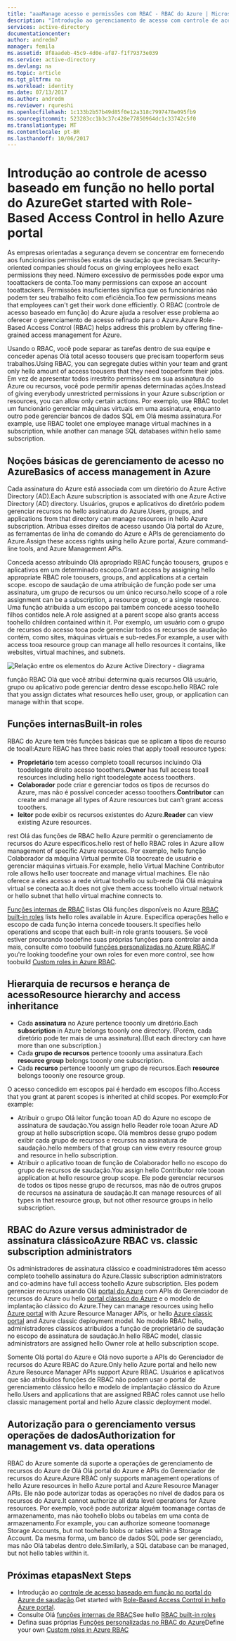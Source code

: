```yaml
---
title: "aaaManage acesso e permissões com RBAC - RBAC do Azure | Microsoft Docs"
description: "Introdução ao gerenciamento de acesso com controle de acesso baseado em função do Azure no hello Portal do Azure. Use permissões de tooassign de atribuições de função em seu diretório."
services: active-directory
documentationcenter: 
author: andredm7
manager: femila
ms.assetid: 8f8aadeb-45c9-4d0e-af87-f1f79373e039
ms.service: active-directory
ms.devlang: na
ms.topic: article
ms.tgt_pltfrm: na
ms.workload: identity
ms.date: 07/13/2017
ms.author: andredm
ms.reviewer: rqureshi
ms.openlocfilehash: 1c133b2b57b49d85f0e12a318c7997478e095fb9
ms.sourcegitcommit: 523283cc1b3c37c428e77850964dc1c33742c5f0
ms.translationtype: MT
ms.contentlocale: pt-BR
ms.lasthandoff: 10/06/2017
---
```

# <a name="get-started-with-role-based-access-control-in-hello-azure-portal"></a><span data-ttu-id="e73ea-104">Introdução ao controle de acesso baseado em função no hello portal do Azure</span><span class="sxs-lookup"><span data-stu-id="e73ea-104">Get started with Role-Based Access Control in hello Azure portal</span></span>
<span data-ttu-id="e73ea-105">As empresas orientadas a segurança devem se concentrar em fornecendo aos funcionários permissões exatas de saudação que precisam.</span><span class="sxs-lookup"><span data-stu-id="e73ea-105">Security-oriented companies should focus on giving employees hello exact permissions they need.</span></span> <span data-ttu-id="e73ea-106">Número excessivo de permissões pode expor uma tooattackers de conta.</span><span class="sxs-lookup"><span data-stu-id="e73ea-106">Too many permissions can expose an account tooattackers.</span></span> <span data-ttu-id="e73ea-107">Permissões insuficientes significa que os funcionários não podem ter seu trabalho feito com eficiência.</span><span class="sxs-lookup"><span data-stu-id="e73ea-107">Too few permissions means that employees can't get their work done efficiently.</span></span> <span data-ttu-id="e73ea-108">O RBAC (controle de acesso baseado em função) do Azure ajuda a resolver esse problema ao oferecer o gerenciamento de acesso refinado para o Azure.</span><span class="sxs-lookup"><span data-stu-id="e73ea-108">Azure Role-Based Access Control (RBAC) helps address this problem by offering fine-grained access management for Azure.</span></span>

<span data-ttu-id="e73ea-109">Usando o RBAC, você pode separar as tarefas dentro de sua equipe e conceder apenas Olá total acesso toousers que precisam tooperform seus trabalhos.</span><span class="sxs-lookup"><span data-stu-id="e73ea-109">Using RBAC, you can segregate duties within your team and grant only hello amount of access toousers that they need tooperform their jobs.</span></span> <span data-ttu-id="e73ea-110">Em vez de apresentar todos irrestrito permissões em sua assinatura do Azure ou recursos, você pode permitir apenas determinadas ações.</span><span class="sxs-lookup"><span data-stu-id="e73ea-110">Instead of giving everybody unrestricted permissions in your Azure subscription or resources, you can allow only certain actions.</span></span> <span data-ttu-id="e73ea-111">Por exemplo, use RBAC toolet um funcionário gerenciar máquinas virtuais em uma assinatura, enquanto outro pode gerenciar bancos de dados SQL em Olá mesma assinatura.</span><span class="sxs-lookup"><span data-stu-id="e73ea-111">For example, use RBAC toolet one employee manage virtual machines in a subscription, while another can manage SQL databases within hello same subscription.</span></span>

## <a name="basics-of-access-management-in-azure"></a><span data-ttu-id="e73ea-112">Noções básicas de gerenciamento de acesso no Azure</span><span class="sxs-lookup"><span data-stu-id="e73ea-112">Basics of access management in Azure</span></span>
<span data-ttu-id="e73ea-113">Cada assinatura do Azure está associada com um diretório do Azure Active Directory (AD).</span><span class="sxs-lookup"><span data-stu-id="e73ea-113">Each Azure subscription is associated with one Azure Active Directory (AD) directory.</span></span> <span data-ttu-id="e73ea-114">Usuários, grupos e aplicativos do diretório podem gerenciar recursos no hello assinatura do Azure.</span><span class="sxs-lookup"><span data-stu-id="e73ea-114">Users, groups, and applications from that directory can manage resources in hello Azure subscription.</span></span> <span data-ttu-id="e73ea-115">Atribua esses direitos de acesso usando Olá portal do Azure, as ferramentas de linha de comando do Azure e APIs de gerenciamento do Azure.</span><span class="sxs-lookup"><span data-stu-id="e73ea-115">Assign these access rights using hello Azure portal, Azure command-line tools, and Azure Management APIs.</span></span>

<span data-ttu-id="e73ea-116">Conceda acesso atribuindo Olá apropriado RBAC função toousers, grupos e aplicativos em um determinado escopo.</span><span class="sxs-lookup"><span data-stu-id="e73ea-116">Grant access by assigning hello appropriate RBAC role toousers, groups, and applications at a certain scope.</span></span> <span data-ttu-id="e73ea-117">escopo de saudação de uma atribuição de função pode ser uma assinatura, um grupo de recursos ou um único recurso.</span><span class="sxs-lookup"><span data-stu-id="e73ea-117">hello scope of a role assignment can be a subscription, a resource group, or a single resource.</span></span> <span data-ttu-id="e73ea-118">Uma função atribuída a um escopo pai também concede acesso toohello filhos contidos nele.</span><span class="sxs-lookup"><span data-stu-id="e73ea-118">A role assigned at a parent scope also grants access toohello children contained within it.</span></span> <span data-ttu-id="e73ea-119">Por exemplo, um usuário com o grupo de recursos do acesso tooa pode gerenciar todos os recursos de saudação contém, como sites, máquinas virtuais e sub-redes.</span><span class="sxs-lookup"><span data-stu-id="e73ea-119">For example, a user with access tooa resource group can manage all hello resources it contains, like websites, virtual machines, and subnets.</span></span>

![Relação entre os elementos do Azure Active Directory - diagrama](./media/role-based-access-control-what-is/rbac_aad.png)

<span data-ttu-id="e73ea-121">função RBAC Olá que você atribui determina quais recursos Olá usuário, grupo ou aplicativo pode gerenciar dentro desse escopo.</span><span class="sxs-lookup"><span data-stu-id="e73ea-121">hello RBAC role that you assign dictates what resources hello user, group, or application can manage within that scope.</span></span>

## <a name="built-in-roles"></a><span data-ttu-id="e73ea-122">Funções internas</span><span class="sxs-lookup"><span data-stu-id="e73ea-122">Built-in roles</span></span>
<span data-ttu-id="e73ea-123">RBAC do Azure tem três funções básicas que se aplicam a tipos de recurso de tooall:</span><span class="sxs-lookup"><span data-stu-id="e73ea-123">Azure RBAC has three basic roles that apply tooall resource types:</span></span>

* <span data-ttu-id="e73ea-124">**Proprietário** tem acesso completo tooall recursos incluindo Olá toodelegate direito acesso tooothers.</span><span class="sxs-lookup"><span data-stu-id="e73ea-124">**Owner** has full access tooall resources including hello right toodelegate access tooothers.</span></span>
* <span data-ttu-id="e73ea-125">**Colaborador** pode criar e gerenciar todos os tipos de recursos do Azure, mas não é possível conceder acesso tooothers.</span><span class="sxs-lookup"><span data-stu-id="e73ea-125">**Contributor** can create and manage all types of Azure resources but can’t grant access tooothers.</span></span>
* <span data-ttu-id="e73ea-126">**leitor** pode exibir os recursos existentes do Azure.</span><span class="sxs-lookup"><span data-stu-id="e73ea-126">**Reader** can view existing Azure resources.</span></span>

<span data-ttu-id="e73ea-127">rest Olá das funções de RBAC hello Azure permitir o gerenciamento de recursos do Azure específicos.</span><span class="sxs-lookup"><span data-stu-id="e73ea-127">hello rest of hello RBAC roles in Azure allow management of specific Azure resources.</span></span> <span data-ttu-id="e73ea-128">Por exemplo, hello função Colaborador da máquina Virtual permite Olá toocreate de usuário e gerenciar máquinas virtuais.</span><span class="sxs-lookup"><span data-stu-id="e73ea-128">For example, hello Virtual Machine Contributor role allows hello user toocreate and manage virtual machines.</span></span> <span data-ttu-id="e73ea-129">Ele não oferece a eles acesso a rede virtual toohello ou sub-rede Olá Olá máquina virtual se conecta ao.</span><span class="sxs-lookup"><span data-stu-id="e73ea-129">It does not give them access toohello virtual network or hello subnet that hello virtual machine connects to.</span></span> 

<span data-ttu-id="e73ea-130">[Funções internas de RBAC](role-based-access-built-in-roles.md) listas Olá funções disponíveis no Azure.</span><span class="sxs-lookup"><span data-stu-id="e73ea-130">[RBAC built-in roles](role-based-access-built-in-roles.md) lists hello roles available in Azure.</span></span> <span data-ttu-id="e73ea-131">Especifica operações hello e escopo de cada função interna concede toousers.</span><span class="sxs-lookup"><span data-stu-id="e73ea-131">It specifies hello operations and scope that each built-in role grants toousers.</span></span> <span data-ttu-id="e73ea-132">Se você estiver procurando toodefine suas próprias funções para controlar ainda mais, consulte como toobuild [funções personalizadas no Azure RBAC](role-based-access-control-custom-roles.md).</span><span class="sxs-lookup"><span data-stu-id="e73ea-132">If you're looking toodefine your own roles for even more control, see how toobuild [Custom roles in Azure RBAC](role-based-access-control-custom-roles.md).</span></span>

## <a name="resource-hierarchy-and-access-inheritance"></a><span data-ttu-id="e73ea-133">Hierarquia de recursos e herança de acesso</span><span class="sxs-lookup"><span data-stu-id="e73ea-133">Resource hierarchy and access inheritance</span></span>
* <span data-ttu-id="e73ea-134">Cada **assinatura** no Azure pertence tooonly um diretório.</span><span class="sxs-lookup"><span data-stu-id="e73ea-134">Each **subscription** in Azure belongs tooonly one directory.</span></span> <span data-ttu-id="e73ea-135">(Porém, cada diretório pode ter mais de uma assinatura).</span><span class="sxs-lookup"><span data-stu-id="e73ea-135">(But each directory can have more than one subscription.)</span></span>
* <span data-ttu-id="e73ea-136">Cada **grupo de recursos** pertence tooonly uma assinatura.</span><span class="sxs-lookup"><span data-stu-id="e73ea-136">Each **resource group** belongs tooonly one subscription.</span></span>
* <span data-ttu-id="e73ea-137">Cada **recurso** pertence tooonly um grupo de recursos.</span><span class="sxs-lookup"><span data-stu-id="e73ea-137">Each **resource** belongs tooonly one resource group.</span></span>

<span data-ttu-id="e73ea-138">O acesso concedido em escopos pai é herdado em escopos filho.</span><span class="sxs-lookup"><span data-stu-id="e73ea-138">Access that you grant at parent scopes is inherited at child scopes.</span></span> <span data-ttu-id="e73ea-139">Por exemplo:</span><span class="sxs-lookup"><span data-stu-id="e73ea-139">For example:</span></span>

* <span data-ttu-id="e73ea-140">Atribuir o grupo Olá leitor função tooan AD do Azure no escopo de assinatura de saudação.</span><span class="sxs-lookup"><span data-stu-id="e73ea-140">You assign hello Reader role tooan Azure AD group at hello subscription scope.</span></span> <span data-ttu-id="e73ea-141">Olá membros desse grupo podem exibir cada grupo de recursos e recursos na assinatura de saudação.</span><span class="sxs-lookup"><span data-stu-id="e73ea-141">hello members of that group can view every resource group and resource in hello subscription.</span></span>
* <span data-ttu-id="e73ea-142">Atribuir o aplicativo tooan de função de Colaborador hello no escopo do grupo de recursos de saudação.</span><span class="sxs-lookup"><span data-stu-id="e73ea-142">You assign hello Contributor role tooan application at hello resource group scope.</span></span> <span data-ttu-id="e73ea-143">Ele pode gerenciar recursos de todos os tipos nesse grupo de recursos, mas não de outros grupos de recursos na assinatura de saudação.</span><span class="sxs-lookup"><span data-stu-id="e73ea-143">It can manage resources of all types in that resource group, but not other resource groups in hello subscription.</span></span>

## <a name="azure-rbac-vs-classic-subscription-administrators"></a><span data-ttu-id="e73ea-144">RBAC do Azure versus administrador de assinatura clássico</span><span class="sxs-lookup"><span data-stu-id="e73ea-144">Azure RBAC vs. classic subscription administrators</span></span>
<span data-ttu-id="e73ea-145">Os administradores de assinatura clássico e coadministradores têm acesso completo toohello assinatura do Azure.</span><span class="sxs-lookup"><span data-stu-id="e73ea-145">Classic subscription administrators and co-admins have full access toohello Azure subscription.</span></span> <span data-ttu-id="e73ea-146">Eles podem gerenciar recursos usando Olá [portal do Azure](https://portal.azure.com) com APIs do Gerenciador de recursos do Azure ou hello [portal clássico do Azure](https://manage.windowsazure.com) e o modelo de implantação clássico do Azure.</span><span class="sxs-lookup"><span data-stu-id="e73ea-146">They can manage resources using hello [Azure portal](https://portal.azure.com) with Azure Resource Manager APIs, or hello [Azure classic portal](https://manage.windowsazure.com) and Azure classic deployment model.</span></span> <span data-ttu-id="e73ea-147">No modelo RBAC hello, administradores clássicos atribuídos a função de proprietário de saudação no escopo de assinatura de saudação.</span><span class="sxs-lookup"><span data-stu-id="e73ea-147">In hello RBAC model, classic administrators are assigned hello Owner role at hello subscription scope.</span></span>

<span data-ttu-id="e73ea-148">Somente Olá portal do Azure e Olá novo suporte a APIs do Gerenciador de recursos do Azure RBAC do Azure.</span><span class="sxs-lookup"><span data-stu-id="e73ea-148">Only hello Azure portal and hello new Azure Resource Manager APIs support Azure RBAC.</span></span> <span data-ttu-id="e73ea-149">Usuários e aplicativos que são atribuídos funções de RBAC não podem usar o portal de gerenciamento clássico hello e modelo de implantação clássico do Azure hello.</span><span class="sxs-lookup"><span data-stu-id="e73ea-149">Users and applications that are assigned RBAC roles cannot use hello classic management portal and hello Azure classic deployment model.</span></span>

## <a name="authorization-for-management-vs-data-operations"></a><span data-ttu-id="e73ea-150">Autorização para o gerenciamento versus operações de dados</span><span class="sxs-lookup"><span data-stu-id="e73ea-150">Authorization for management vs. data operations</span></span>
<span data-ttu-id="e73ea-151">RBAC do Azure somente dá suporte a operações de gerenciamento de recursos do Azure de Olá Olá portal do Azure e APIs do Gerenciador de recursos do Azure.</span><span class="sxs-lookup"><span data-stu-id="e73ea-151">Azure RBAC only supports management operations of hello Azure resources in hello Azure portal and Azure Resource Manager APIs.</span></span> <span data-ttu-id="e73ea-152">Ele não pode autorizar todas as operações no nível de dados para os recursos do Azure.</span><span class="sxs-lookup"><span data-stu-id="e73ea-152">It cannot authorize all data level operations for Azure resources.</span></span> <span data-ttu-id="e73ea-153">Por exemplo, você pode autorizar alguém toomanage contas de armazenamento, mas não toohello blobs ou tabelas em uma conta de armazenamento.</span><span class="sxs-lookup"><span data-stu-id="e73ea-153">For example, you can authorize someone toomanage Storage Accounts, but not toohello blobs or tables within a Storage Account.</span></span> <span data-ttu-id="e73ea-154">Da mesma forma, um banco de dados SQL pode ser gerenciado, mas não Olá tabelas dentro dele.</span><span class="sxs-lookup"><span data-stu-id="e73ea-154">Similarly, a SQL database can be managed, but not hello tables within it.</span></span>

## <a name="next-steps"></a><span data-ttu-id="e73ea-155">Próximas etapas</span><span class="sxs-lookup"><span data-stu-id="e73ea-155">Next Steps</span></span>
* <span data-ttu-id="e73ea-156">Introdução ao [controle de acesso baseado em função no portal do Azure de saudação](role-based-access-control-configure.md).</span><span class="sxs-lookup"><span data-stu-id="e73ea-156">Get started with [Role-Based Access Control in hello Azure portal](role-based-access-control-configure.md).</span></span>
* <span data-ttu-id="e73ea-157">Consulte Olá [funções internas de RBAC](role-based-access-built-in-roles.md)</span><span class="sxs-lookup"><span data-stu-id="e73ea-157">See hello [RBAC built-in roles](role-based-access-built-in-roles.md)</span></span>
* <span data-ttu-id="e73ea-158">Defina suas próprias [Funções personalizadas no RBAC do Azure](role-based-access-control-custom-roles.md)</span><span class="sxs-lookup"><span data-stu-id="e73ea-158">Define your own [Custom roles in Azure RBAC](role-based-access-control-custom-roles.md)</span></span>
